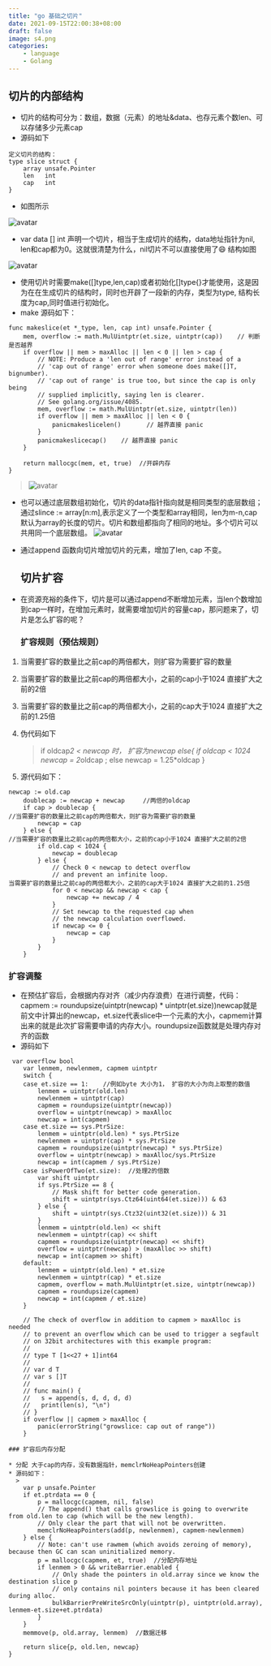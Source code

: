 ```yaml
---
title: "go 基础之切片"
date: 2021-09-15T22:00:38+08:00
draft: false
image: s4.png
categories:
    - language
    - Golang
---
```


## 切片的内部结构

* 切片的结构可分为：数组，数据（元素）的地址&data、也存元素个数len、可以存储多少元素cap
* 源码如下

> 

```
定义切片的结构：
type slice struct {
	array unsafe.Pointer   
	len   int
	cap   int
}
```

*  如图所示

![avatar](s1.png)
* var data [] int 声明一个切片，相当于生成切片的结构，data地址指针为nil, len和cap都为0。这就很清楚为什么，nil切片不可以直接使用了😄 结构如图

![avatar](s2.png)
* 使用切片时需要make([]type,len,cap)或者初始化[]type{}才能使用，这是因为在在生成切片的结构时，同时也开辟了一段新的内存，类型为type, 结构长度为cap,同时值进行初始化。
* make 源码如下：

> 

```
func makeslice(et *_type, len, cap int) unsafe.Pointer {
	mem, overflow := math.MulUintptr(et.size, uintptr(cap))    // 判断是否越界
	if overflow || mem > maxAlloc || len < 0 || len > cap {
		// NOTE: Produce a 'len out of range' error instead of a
		// 'cap out of range' error when someone does make([]T, bignumber).
		// 'cap out of range' is true too, but since the cap is only being
		// supplied implicitly, saying len is clearer.
		// See golang.org/issue/4085.
		mem, overflow := math.MulUintptr(et.size, uintptr(len))
		if overflow || mem > maxAlloc || len < 0 {
			panicmakeslicelen()       // 越界直接 panic
		}
		panicmakeslicecap()    // 越界直接 panic
	}

	return mallocgc(mem, et, true)  //开辟内存
}
```

> ![avatar](s3.png)
* 也可以通过底层数组初始化，切片的data指针指向就是相同类型的底层数组；通过slince := array[n:m],表示定义了一个类型和array相同，len为m-n,cap默认为array的长度的切片。切片和数组都指向了相同的地址。多个切片可以共用同一个底层数组。
  ![avatar](s4.png)
* 通过append 函数向切片增加切片的元素，增加了len, cap 不变。
  
  ## 切片扩容
* 在资源充裕的条件下，切片是可以通过append不断增加元素，当len个数增加到cap一样时，在增加元素时，就需要增加切片的容量cap，那问题来了，切片是怎么扩容的呢？
  
  ### 扩容规则（预估规则）

1. 当需要扩容的数量比之前cap的两倍都大，则扩容为需要扩容的数量
2. 当需要扩容的数量比之前cap的两倍都大小，之前的cap小于1024 直接扩大之前的2倍
3. 当需要扩容的数量比之前cap的两倍都大小，之前的cap大于1024 直接扩大之前的1.25倍
4. 伪代码如下
   
   > if oldcap*2  < newcap 时， 扩容为newcap
else{ if oldcap < 1024     newcap = 2*oldcap     ;  else           newcap = 1.25*oldcap }
5. 源代码如下：
   
   > 

```
newcap := old.cap
	doublecap := newcap + newcap     //两倍的oldcap
	if cap > doublecap {
//当需要扩容的数量比之前cap的两倍都大，则扩容为需要扩容的数量
		newcap = cap   
	} else {
//当需要扩容的数量比之前cap的两倍都大小，之前的cap小于1024 直接扩大之前的2倍
		if old.cap < 1024 {   
			newcap = doublecap
		} else {
			// Check 0 < newcap to detect overflow
			// and prevent an infinite loop.
当需要扩容的数量比之前cap的两倍都大小，之前的cap大于1024 直接扩大之前的1.25倍
			for 0 < newcap && newcap < cap {
				newcap += newcap / 4
			}
			// Set newcap to the requested cap when
			// the newcap calculation overflowed.
			if newcap <= 0 {
				newcap = cap
			}
		}
	}
```
 ### 扩容调整
 * 在预估扩容后，会根据内存对齐（减少内存浪费）在进行调整，代码：capmem := roundupsize(uintptr(newcap) * uintptr(et.size))newcap就是前文中计算出的newcap，et.size代表slice中一个元素的大小，capmem计算出来的就是此次扩容需要申请的内存大小。roundupsize函数就是处理内存对齐的函数
 * 源码如下
```
 var overflow bool
 	var lenmem, newlenmem, capmem uintptr
 	switch {
 	case et.size == 1:    //例如byte 大小为1， 扩容的大小为向上取整的数值
 		lenmem = uintptr(old.len)
 		newlenmem = uintptr(cap)
 		capmem = roundupsize(uintptr(newcap)) 
 		overflow = uintptr(newcap) > maxAlloc
 		newcap = int(capmem)
 	case et.size == sys.PtrSize:
 		lenmem = uintptr(old.len) * sys.PtrSize
 		newlenmem = uintptr(cap) * sys.PtrSize
 		capmem = roundupsize(uintptr(newcap) * sys.PtrSize)
 		overflow = uintptr(newcap) > maxAlloc/sys.PtrSize
 		newcap = int(capmem / sys.PtrSize)
 	case isPowerOfTwo(et.size):  //处理2的倍数
 		var shift uintptr
 		if sys.PtrSize == 8 {
 			// Mask shift for better code generation.
 			shift = uintptr(sys.Ctz64(uint64(et.size))) & 63
 		} else {
 			shift = uintptr(sys.Ctz32(uint32(et.size))) & 31
 		}
 		lenmem = uintptr(old.len) << shift
 		newlenmem = uintptr(cap) << shift
 		capmem = roundupsize(uintptr(newcap) << shift)
 		overflow = uintptr(newcap) > (maxAlloc >> shift)
 		newcap = int(capmem >> shift)
 	default:
 		lenmem = uintptr(old.len) * et.size
 		newlenmem = uintptr(cap) * et.size
 		capmem, overflow = math.MulUintptr(et.size, uintptr(newcap))
 		capmem = roundupsize(capmem)
 		newcap = int(capmem / et.size)
 	}
 
 	// The check of overflow in addition to capmem > maxAlloc is needed
 	// to prevent an overflow which can be used to trigger a segfault
 	// on 32bit architectures with this example program:
 	//
 	// type T [1<<27 + 1]int64
 	//
 	// var d T
 	// var s []T
 	//
 	// func main() {
 	//   s = append(s, d, d, d, d)
 	//   print(len(s), "\n")
 	// }
 	if overflow || capmem > maxAlloc {
 		panic(errorString("growslice: cap out of range"))
 	}

### 扩容后内存分配

* 分配 大于cap的内存，没有数据指针，memclrNoHeapPointers创建
* 源码如下：
  > 
	var p unsafe.Pointer
	if et.ptrdata == 0 {
		p = mallocgc(capmem, nil, false)
		// The append() that calls growslice is going to overwrite from old.len to cap (which will be the new length).
		// Only clear the part that will not be overwritten.
		memclrNoHeapPointers(add(p, newlenmem), capmem-newlenmem)
	} else {
		// Note: can't use rawmem (which avoids zeroing of memory), because then GC can scan uninitialized memory.
		p = mallocgc(capmem, et, true)  //分配内存地址
		if lenmem > 0 && writeBarrier.enabled {
			// Only shade the pointers in old.array since we know the destination slice p
			// only contains nil pointers because it has been cleared during alloc.
			bulkBarrierPreWriteSrcOnly(uintptr(p), uintptr(old.array), lenmem-et.size+et.ptrdata)
		}
	}
	memmove(p, old.array, lenmem)  //数据迁移

	return slice{p, old.len, newcap}  
}
```

